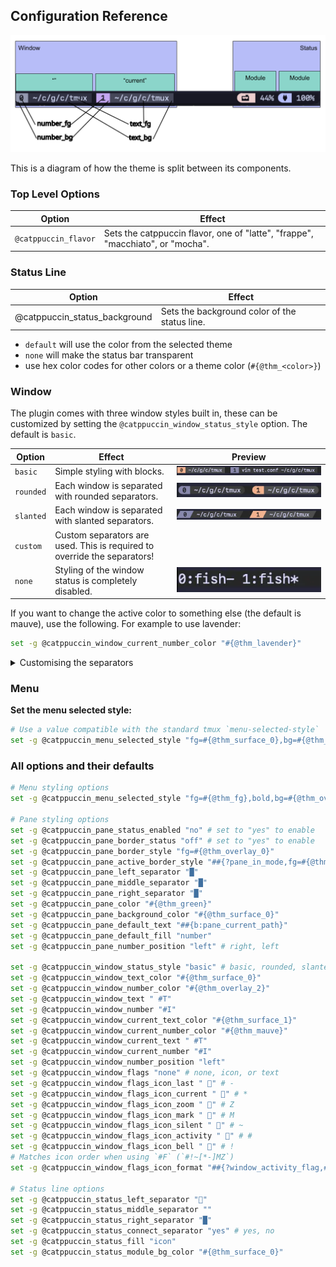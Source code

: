 ## Configuration Reference

<img src="../../assets/structure.svg" style="background: #eff1f5" />

This is a diagram of how the theme is split between its components.

### Top Level Options

| Option               | Effect                                                                         |
| -------------------- | ------------------------------------------------------------------------------ |
| `@catppuccin_flavor` | Sets the catppuccin flavor, one of "latte", "frappe", "macchiato", or "mocha". |

### Status Line

| Option                        | Effect                                        |
| ----------------------------- | --------------------------------------------- |
| @catppuccin_status_background | Sets the background color of the status line. |

- `default` will use the color from the selected theme
- `none` will make the status bar transparent
- use hex color codes for other colors or a theme color (`#{@thm_<color>}`)

### Window

The plugin comes with three window styles built in, these can be customized by
setting the `@catppuccin_window_status_style` option. The default is `basic`.

| Option    | Effect                                                                   | Preview                                                |
| --------- | ------------------------------------------------------------------------ | ------------------------------------------------------ |
| `basic`   | Simple styling with blocks.                                              | ![window basic](../../assets/window-basic.webp)           |
| `rounded` | Each window is separated with rounded separators.                        | ![window rounded style](../../assets/window-rounded.webp) |
| `slanted` | Each window is separated with slanted separators.                        | ![window slanted style](../../assets/window-slanted.webp) |
| `custom`  | Custom separators are used. This is required to override the separators! |                                                        |
| `none`    | Styling of the window status is completely disabled.                     | ![window no styling](../../assets/window-none.webp)       |

If you want to change the active color to something else (the default is mauve),
use the following. For example to use lavender:

```bash
set -g @catppuccin_window_current_number_color "#{@thm_lavender}"
```

<details>

<summary>Customising the separators</summary>

Add the following,
setting whatever values you'd like for the separators:

```bash
set -g @catppuccin_window_status_style "custom"
set -g @catppuccin_window_left_separator ""
set -g @catppuccin_window_middle_separator ""
set -g @catppuccin_window_right_separator ""
```

</details>

### Menu

**Set the menu selected style:**

```sh
# Use a value compatible with the standard tmux `menu-selected-style`
set -g @catppuccin_menu_selected_style "fg=#{@thm_surface_0},bg=#{@thm_yellow}"
```

### All options and their defaults

```bash
# Menu styling options
set -g @catppuccin_menu_selected_style "fg=#{@thm_fg},bold,bg=#{@thm_overlay_0}"

# Pane styling options
set -g @catppuccin_pane_status_enabled "no" # set to "yes" to enable
set -g @catppuccin_pane_border_status "off" # set to "yes" to enable
set -g @catppuccin_pane_border_style "fg=#{@thm_overlay_0}"
set -g @catppuccin_pane_active_border_style "##{?pane_in_mode,fg=#{@thm_lavender},##{?pane_synchronized,fg=#{@thm_mauve},fg=#{@thm_lavender}}}"
set -g @catppuccin_pane_left_separator "█"
set -g @catppuccin_pane_middle_separator "█"
set -g @catppuccin_pane_right_separator "█"
set -g @catppuccin_pane_color "#{@thm_green}"
set -g @catppuccin_pane_background_color "#{@thm_surface_0}"
set -g @catppuccin_pane_default_text "##{b:pane_current_path}"
set -g @catppuccin_pane_default_fill "number"
set -g @catppuccin_pane_number_position "left" # right, left

set -g @catppuccin_window_status_style "basic" # basic, rounded, slanted, custom, or none
set -g @catppuccin_window_text_color "#{@thm_surface_0}"
set -g @catppuccin_window_number_color "#{@thm_overlay_2}"
set -g @catppuccin_window_text " #T"
set -g @catppuccin_window_number "#I"
set -g @catppuccin_window_current_text_color "#{@thm_surface_1}"
set -g @catppuccin_window_current_number_color "#{@thm_mauve}"
set -g @catppuccin_window_current_text " #T"
set -g @catppuccin_window_current_number "#I"
set -g @catppuccin_window_number_position "left"
set -g @catppuccin_window_flags "none" # none, icon, or text
set -g @catppuccin_window_flags_icon_last " 󰖰" # -
set -g @catppuccin_window_flags_icon_current " 󰖯" # *
set -g @catppuccin_window_flags_icon_zoom " 󰁌" # Z
set -g @catppuccin_window_flags_icon_mark " 󰃀" # M
set -g @catppuccin_window_flags_icon_silent " 󰂛" # ~
set -g @catppuccin_window_flags_icon_activity " 󱅫" # #
set -g @catppuccin_window_flags_icon_bell " 󰂞" # !
# Matches icon order when using `#F` (`#!~[*-]MZ`)
set -g @catppuccin_window_flags_icon_format "##{?window_activity_flag,#{E:@catppuccin_window_flags_icon_activity},}##{?window_bell_flag,#{E:@catppuccin_window_flags_icon_bell},}##{?window_silence_flag,#{E:@catppuccin_window_flags_icon_silent},}##{?window_active,#{E:@catppuccin_window_flags_icon_current},}##{?window_last_flag,#{E:@catppuccin_window_flags_icon_last},}##{?window_marked_flag,#{E:@catppuccin_window_flags_icon_mark},}##{?window_zoomed_flag,#{E:@catppuccin_window_flags_icon_zoom},} "

# Status line options
set -g @catppuccin_status_left_separator ""
set -g @catppuccin_status_middle_separator ""
set -g @catppuccin_status_right_separator "█"
set -g @catppuccin_status_connect_separator "yes" # yes, no
set -g @catppuccin_status_fill "icon"
set -g @catppuccin_status_module_bg_color "#{@thm_surface_0}"
```
